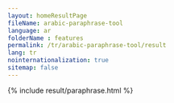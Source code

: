 ```yaml
---
layout: homeResultPage
fileName: arabic-paraphrase-tool
language: ar
folderName : features
permalink: /tr/arabic-paraphrase-tool/result
lang: tr
nointernationalization: true
sitemap: false
---
```

{% include result/paraphrase.html %}

<script src="/js/result/paraprashing.js" data-foldername="{{page.folderName}}" data-lang="{{page.lang}}"></script>